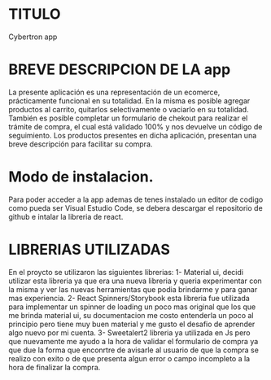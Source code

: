 # TITULO

Cybertron app

# BREVE DESCRIPCION DE LA app

La presente aplicación es una representación de un ecomerce, prácticamente funcional en su totalidad.
En la misma es posible agregar productos al carrito, quitarlos selectivamente o vaciarlo en su totalidad. También es posible completar un formulario de chekout para realizar el trámite de compra, el cual está validado 100% y nos devuelve un código de seguimiento.
Los productos presentes en dicha aplicación, presentan una breve descripción para facilitar su compra.

# Modo de instalacion.

Para poder acceder a la app ademas de tenes instalado un editor de codigo como pueda ser Visual Estudio Code, se debera descargar el repositorio de github e intalar la libreria de react.

# LIBRERIAS UTILIZADAS

En el proycto se utilizaron las siguientes librerias:
1- Material ui, decidi utilizar esta libreria ya que era una nueva libreria y queria experimentar con la misma y ver las nuevas herramientas que podia brindarme y para ganar mas experiencia.
2- React Spinners/Storybook esta libreria fue utilizada para implementar un spinner de loading un poco mas original que los que me brinda material ui, su documentacion me costo entenderla un poco al principio pero tiene muy buen material y me gusto el desafio de aprender algo nuevo por mi cuenta.
3- Sweetalert2 libreria ya utilizada en Js pero que nuevamente me ayudo a la hora de validar el formulario de compra ya que due la forma que enconrtre de avisarle al usuario de que la compra se realizo con exito o de que presenta algun error o campo incompleto a la hora de finalizar la compra.
